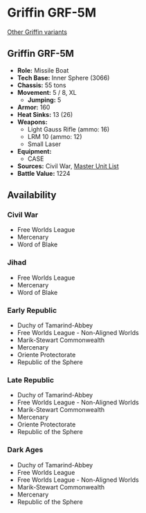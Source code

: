 # Griffin GRF-5M

[Other Griffin variants](../griffin.md)

## Griffin GRF-5M
- **Role:** Missile Boat
- **Tech Base:** Inner Sphere (3066)
- **Chassis:** 55 tons
- **Movement:** 5 / 8, XL
  - **Jumping:** 5
- **Armor:** 160
- **Heat Sinks:** 13 (26)
- **Weapons:**
  - Light Gauss Rifle (ammo: 16)
  - LRM 10 (ammo: 12)
  - Small Laser
- **Equipment:**
  - CASE
- **Sources:** Civil War, [Master Unit List](http://masterunitlist.info/Unit/Details/1305/griffin-grf-5m)
- **Battle Value:** 1224

## Availability

### Civil War
- Free Worlds League
- Mercenary
- Word of Blake

### Jihad
- Free Worlds League
- Mercenary
- Word of Blake

### Early Republic
- Duchy of Tamarind-Abbey
- Free Worlds League - Non-Aligned Worlds
- Marik-Stewart Commonwealth
- Mercenary
- Oriente Protectorate
- Republic of the Sphere

### Late Republic
- Duchy of Tamarind-Abbey
- Free Worlds League - Non-Aligned Worlds
- Marik-Stewart Commonwealth
- Mercenary
- Oriente Protectorate
- Republic of the Sphere

### Dark Ages
- Duchy of Tamarind-Abbey
- Free Worlds League
- Free Worlds League - Non-Aligned Worlds
- Marik-Stewart Commonwealth
- Mercenary
- Republic of the Sphere

